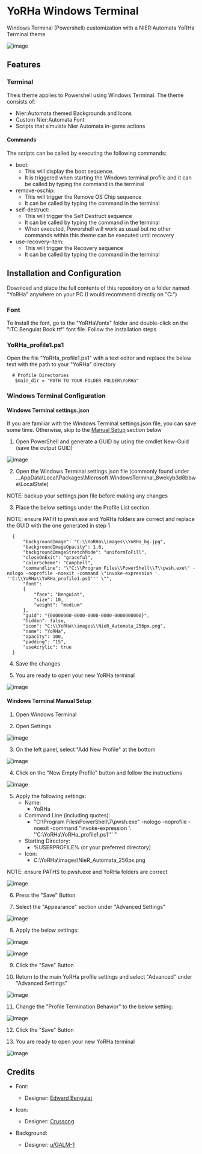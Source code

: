 # YoRHa Windows Terminal
Windows Terminal (Powershell) customization with a NIER:Automata YoRHa Terminal theme

![image](https://user-images.githubusercontent.com/59754088/176418633-9cdb899e-9005-49ae-b4ce-bc58a3f0348b.png)


## Features
### Terminal
Theis theme applies to Powershell using Windows Terminal. The theme consists of:

- Nier:Automata themed Backgrounds and Icons
- Custom Nier:Automata Font
- Scripts that simulate Nier Automata in-game actions

#### Commands
The scripts can be called by executing the following commands:
- boot: 
  - This will display the boot sequence. 
  - It is triggered when starting the Windows terminal profile and it can be called by typing the command in the terminal
- remove-oschip: 
  - This will trigger the Remove OS Chip sequence 
  - It can be called by typing the command in the terminal
- self-destruct: 
  - This will trigger the Self Destruct sequence 
  - It can be called by typing the command in the terminal
  - When executed, Powershell will work as usual but no other commands within this theme can be executed until recovery
- use-recovery-item:
  - This will trigger the Recovery sequence 
  - It can be called by typing the command in the terminal

## Installation and Configuration

Download and place the full contents of this repository on a folder named "YoRHa" anywhere on your PC (I would recommend directly on "C:\")

### Font
 To Install the font, go to the "YoRHa\fonts" folder and double-click on the "ITC Benguiat Book.ttf" font file. Follow the installation steps
 
### YoRHa_profile1.ps1
 Open the file "YoRHa_profile1.ps1" with a text editor and replace the below text with the path to your "YoRHa" directory

```
  # Profile Directories
   $main_dir = "PATH TO YOUR FOLDER FOLDER\YoRHa"
```

### Windows Terminal Configuration
#### Windows Terminal settings.json
If you are familiar with the Windows Terminal settings.json file, you can save some time. Otherwise, skip to the [Manual Setup](https://github.com/TrippyToes/YoRHa-Windows-Terminal/edit/main/README.md#windows-terminal-manual-setup) section below

1. Open PowerShell and generate a GUID by using the cmdlet New-Guid (save the output GUID)

![image](https://user-images.githubusercontent.com/59754088/176415078-0e992369-9c54-4408-b759-5acf65151df0.png)

2. Open the Windows Terminal settings.json file (commonly found under ...AppData\Local\Packages\Microsoft.WindowsTerminal_8wekyb3d8bbwe\LocalState)

NOTE: backup your settings.json file before making any changes

3. Place the below settings under the Profile List section

NOTE: ensure PATH to pwsh.exe and YoRHa folders are correct and replace the GUID with the one generated in step 1

```
  {
      "backgroundImage": "C:\\YoRHa\\images\\YoRHa_bg.jpg",
      "backgroundImageOpacity": 1.0,
      "backgroundImageStretchMode": "uniformToFill",
      "closeOnExit": "graceful",
      "colorScheme": "Campbell",
      "commandline": "\"C:\\Program Files\\PowerShell\\7\\pwsh.exe\" -nologo -noprofile -noexit -command \"invoke-expression '. ''C:\\YoRHa\\YoRHa_profile1.ps1''' \"",
      "font": 
      {
          "face": "Benguiat",
          "size": 10,
          "weight": "medium"
      },
      "guid": "{00000000-0000-0000-0000-0000000000}",
      "hidden": false,
      "icon": "C:\\YoRHa\\images\\NieR_Automata_256px.png",
      "name": "YoRHa",
      "opacity": 100,
      "padding": "15",
      "useAcrylic": true
  }
```
4. Save the changes

5. You are ready to open your new YoRHa terminal

![image](https://user-images.githubusercontent.com/59754088/176417055-519fc0ad-5c5f-432e-9d09-aecb8511982e.png)


#### Windows Terminal Manual Setup
1. Open Windows Terminal

2. Open Settings

![image](https://user-images.githubusercontent.com/59754088/176407207-d9e9cee2-3229-4146-a6af-ba4037924ead.png)

3. On the left panel, select "Add New Profile" at the bottom

![image](https://user-images.githubusercontent.com/59754088/176407555-e339b90d-5a80-4c92-a763-7064367100a3.png)

4. Click on the "New Empty Profile" button and follow the instructions

![image](https://user-images.githubusercontent.com/59754088/176407960-c3e8f6b7-2afc-45f1-8be9-837e5c93cb4f.png)

5. Apply the following settings:
    - Name: 
      - YoRHa
    - Command Line (including quotes): 
      - "C:\Program Files\PowerShell\7\pwsh.exe" -nologo -noprofile -noexit -command "invoke-expression '. ''C:\YoRHa\YoRHa_profile1.ps1''' "
    - Starting Directory: 
      - %USERPROFILE% (or your preferred directory)
    - Icon: 
      - C:\YoRHa\images\NieR_Automata_256px.png

NOTE: ensure PATHS to pwsh.exe and YoRHa folders are correct

![image](https://user-images.githubusercontent.com/59754088/176412348-4bf50fe9-3f40-4b2c-b0e7-a3e9840d02db.png)

6. Press the "Save" Button

7. Select the "Appearance" section under "Advanced Settings"

![image](https://user-images.githubusercontent.com/59754088/176413686-f5afba5b-911f-413f-a78f-c6035b51422b.png)

8. Apply the below settings:

![image](https://user-images.githubusercontent.com/59754088/176413183-10a92540-615c-4717-aec2-4b4774700b13.png)

![image](https://user-images.githubusercontent.com/59754088/176413311-93241430-7d37-4ded-b6b3-f26e6587bce6.png)

9. Click the "Save" Button

10. Return to the main YoRHa profile settings and select "Advanced" under "Advanced Settings"

![image](https://user-images.githubusercontent.com/59754088/176413686-f5afba5b-911f-413f-a78f-c6035b51422b.png)

11. Change the "Profile Termination Behavior"  to the below setting:

![image](https://user-images.githubusercontent.com/59754088/176413857-57e966ac-a920-4364-b2dd-dcb4e63faaaa.png)

12. Click the "Save" Button

13. You are ready to open your new YoRHa terminal

![image](https://user-images.githubusercontent.com/59754088/176417055-519fc0ad-5c5f-432e-9d09-aecb8511982e.png)

## Credits

- Font:
  - Designer: [Edward Benguiat](https://upfonts.com/nier-automata-font/)
  
- Icon:
  - Designer: [Crussong](https://www.deviantart.com/crussong/art/NieR-Automata-Icon-Media-604049008) 
  
- Background:
  - Designer: [u/GALM-1](https://www.reddit.com/r/nier/comments/5vves3/1080p_wallpaper_yorha_for_the_glory_of_mankind/)
